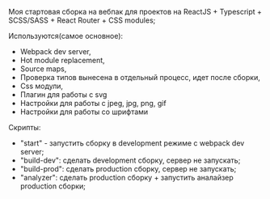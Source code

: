 Моя стартовая сборка на вебпак для проектов на ReactJS + Typescript + SCSS/SASS + React Router + CSS modules;

Используются(самое основное): 
- Webpack dev server, 
- Hot module replacement,
- Source maps,
- Проверка типов вынесена в отдельный процесс, идет после сборки,
- Css модули, 
- Плагин для работы с svg
- Настройки для работы с jpeg, jpg, png, gif
- Настройки для работы со шрифтами

Скрипты:
- "start" - запустить сборку в development режиме с webpack dev server;
- "build-dev": сделать development сборку, сервер не запускать;
- "build-prod": сделать production сборку, сервер не запускать;
- "analyzer": сделать production сборку + запустить аналайзер production сборки;